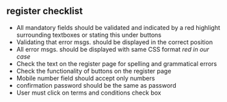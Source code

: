 ## register checklist

+ All mandatory fields should be validated and indicated by a red highlight surrounding textboxes or stating this under buttons
+ Validating that error msgs. should be displayed in the correct position
+ All error msgs. should be displayed with same CSS format *red in our case*
+ Check the text on the register page for spelling and grammatical errors
+ Check the functionality of buttons on the register page
+ Mobile number field should accept only numbers
+ confirmation password should be the same as password
+ User must click on terms and conditions check box
